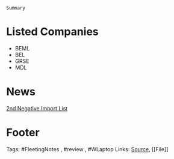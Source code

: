 `Summary`

# Listed Companies
- BEML
- BEL
- GRSE
- MDL


# News
[2nd Negative Import List](https://twitter.com/YatinMota/status/1399575961515954177?s=20)

# Footer
Tags: #FleetingNotes , #review , #WLaptop
Links:
[Source](), [[File]]
